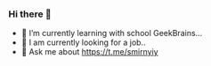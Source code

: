 ### Hi there 👋

- 🌱 I’m currently learning with school GeekBrains...
- 👯 I am currently looking for a job..
- 💬 Ask me about https://t.me/smirnyiy
